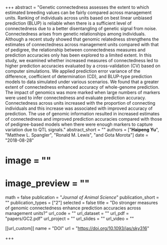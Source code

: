 +++ 
abstract = "Genetic connectedness assesses the extent to which estimated breeding values can be fairly compared across management units. Ranking of individuals across units based on best linear unbiased prediction (BLUP) is reliable when there is a sufficient level of connectedness due to a better disentangling of genetic signal from noise. Connectedness arises from genetic relationships among individuals. Although a recent study showed that genomic relatedness strengthens the estimates of connectedness across management units compared with that of pedigree, the relationship between connectedness measures and prediction accuracies only has been explored to a limited extent. In this study, we examined whether increased measures of connectedness led to higher prediction accuracies evaluated by a cross-validation (CV) based on computer simulations. We applied prediction error variance of the difference, coefficient of determination (CD), and BLUP-type prediction models to data simulated under various scenarios. We found that a greater extent of connectedness enhanced accuracy of whole-genome prediction. The impact of genomics was more marked when large numbers of markers were used to infer connectedness and evaluate prediction accuracy. Connectedness across units increased with the proportion of connecting individuals and this increase was associated with improved accuracy of prediction. The use of genomic information resulted in increased estimates of connectedness and improved prediction accuracies compared with those of pedigree-based models when there were enough markers to capture variation due to QTL signals."
abstract_short = ""
authors = ["__Haipeng Yu__", "Matthew L. Spangler", "Ronald M. Lewis", "and Gota Morota"]
date = "2018-08-28"
# image = ""
# image_preview = ""
math = false
publication = "*Journal of Animal Science*"
publication_short = ""
publication_types = ["2"]
selected = false
title = "Do stronger measures of genomic connectedness enhance prediction accuracies across management units?"
url_code = ""
url_dataset = ""
url_pdf = "papers/GC2.pdf"
url_project = ""
url_slides = ""
url_video = ""

[[url_custom]]
name = "DOI"
url = "https://doi.org/10.1093/jas/sky316"

+++
